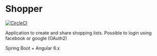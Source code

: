 # Shopper

[![CircleCI](https://circleci.com/gh/q-programming/shopper.svg?style=svg)](https://circleci.com/gh/q-programming/shopper)

Application to create and share shopping lists.
Possible to login using facebook or google (OAuth2)  

Spring Boot + Angular 6.x